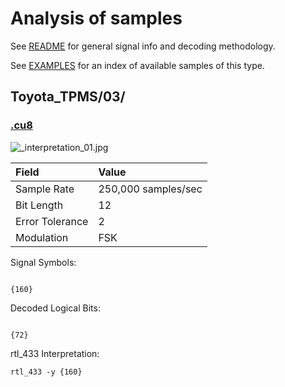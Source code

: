 # Analysis of samples

See [README](../README.md) for general signal info and decoding methodology.

See [EXAMPLES](../EXAMPLES.md) for an index of available samples of this type.

## Toyota_TPMS/03/

### [.cu8](.cu8)

![_interpretation_01.jpg](_interpretation_01.jpg)

| Field              | Value               |
|:------             |:-----               |
| Sample Rate        | 250,000 samples/sec |
| Bit Length         | 12                  |
| Error Tolerance    | 2                   |
| Modulation         | FSK                 |

Signal Symbols:

```

{160}
```


Decoded Logical Bits:

```

{72}
```

rtl_433 Interpretation:

`rtl_433 -y {160}`

```

```

